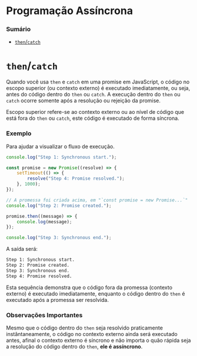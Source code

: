 # Programação Assíncrona

### Sumário

- [`then`/`catch`](#thencatch)

# <a id="thencatch">`then`/`catch`</a>

Quando você usa `then` e `catch` em uma promise em JavaScript, o código no escopo superior (ou contexto externo) é executado imediatamente, ou seja, antes do código dentro do `then` ou `catch`. A execução dentro do `then` ou `catch` ocorre somente após a resolução ou rejeição da promise.

Escopo superior refere-se ao contexto externo ou ao nível de código que está fora do `then` ou `catch`, este código é executado de forma síncrona.

### Exemplo

Para ajudar a visualizar o fluxo de execução.

```JavaScript
console.log("Step 1: Synchronous start.");

const promise = new Promise((resolve) => {
    setTimeout(() => {
        resolve("Step 4: Promise resolved.");
    }, 1000);
});

// A promessa foi criada acima, em "`const promise = new Promise...`"
console.log("Step 2: Promise created.");

promise.then((message) => {
    console.log(message);
});

console.log("Step 3: Synchronous end.");
```

A saída será:

```Bash
Step 1: Synchronous start.
Step 2: Promise created.
Step 3: Synchronous end.
Step 4: Promise resolved.
```

Esta sequência demonstra que o código fora da promessa (contexto externo) é executado imediatamente, enquanto o código dentro do `then` é executado após a promessa ser resolvida.

### Observações Importantes

Mesmo que o código dentro do `then` seja resolvido praticamente instântaneamente, o código no contexto externo ainda será executado antes, afinal o contexto externo é síncrono e não importa o quão rápida seja a resolução do código dentro do `then`, **ele é assíncrono**.